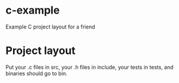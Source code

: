 # c-example
Example C project layout for a friend

# Project layout
Put your .c files in src, your .h files in include, your tests in tests, and binaries should go to bin.